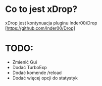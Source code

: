 # Co to jest xDrop?
xDrop jest kontynuacja pluginu Inder00/Drop [https://github.com/Inder00/Drop]

# TODO:

* Zmienić Gui
* Dodać TurboExp
* Dodać komende /reload
* Dodać więcej opcji do statystyk


  
